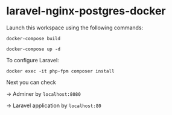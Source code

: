 # laravel-nginx-postgres-docker

Launch this workspace using the following commands:

`docker-compose build`

`docker-compose up -d`

To configure Laravel:

`docker exec -it php-fpm composer install`

Next you can check 

-> Adminer by `localhost:8080`

-> Laravel application by `localhost:80` 
